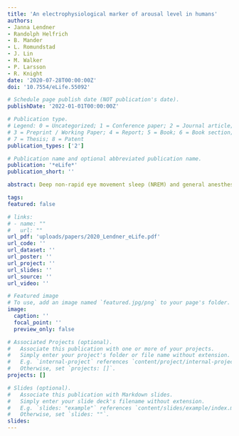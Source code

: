 ```yaml
---
title: 'An electrophysiological marker of arousal level in humans'
authors:
- Janna Lendner
- Randolph Helfrich
- B. Mander
- L. Romundstad
- J. Lin
- M. Walker
- P. Larsson
- R. Knight
date: '2020-07-28T00:00:00Z'
doi: '10.7554/eLife.55092'

# Schedule page publish date (NOT publication's date).
publishDate: '2022-01-01T00:00:00Z'

# Publication type.
# Legend: 0 = Uncategorized; 1 = Conference paper; 2 = Journal article;
# 3 = Preprint / Working Paper; 4 = Report; 5 = Book; 6 = Book section;
# 7 = Thesis; 8 = Patent
publication_types: ['2']

# Publication name and optional abbreviated publication name.
publication: '*eLife*'
publication_short: ''

abstract: Deep non-rapid eye movement sleep (NREM) and general anesthesia with propofol are prominent states of reduced arousal linked to the occurrence of synchronized oscillations in the electroencephalogram (EEG). Although rapid eye movement (REM) sleep is also associated with diminished arousal levels, it is characterized by a desynchronized, ‘wake-like’ EEG. This observation implies that reduced arousal states are not necessarily only defined by synchronous oscillatory activity. Using intracranial and surface EEG recordings in four independent data sets, we demonstrate that the 1/f spectral slope of the electrophysiological power spectrum, which reflects the non-oscillatory, scale-free component of neural activity, delineates wakefulness from propofol anesthesia, NREM and REM sleep. Critically, the spectral slope discriminates wakefulness from REM sleep solely based on the neurophysiological brain state. Taken together, our findings describe a common electrophysiological marker that tracks states of reduced arousal, including different sleep stages as well as anesthesia in humans.

tags:
featured: false

# links:
# - name: ""
#   url: ""
url_pdf: 'uploads/papers/2020_Lendner_eLife.pdf'
url_code: ''
url_dataset: ''
url_poster: ''
url_project: ''
url_slides: ''
url_source: ''
url_video: ''

# Featured image
# To use, add an image named `featured.jpg/png` to your page's folder.
image:
  caption: ''
  focal_point: ''
  preview_only: false

# Associated Projects (optional).
#   Associate this publication with one or more of your projects.
#   Simply enter your project's folder or file name without extension.
#   E.g. `internal-project` references `content/project/internal-project/index.md`.
#   Otherwise, set `projects: []`.
projects: []

# Slides (optional).
#   Associate this publication with Markdown slides.
#   Simply enter your slide deck's filename without extension.
#   E.g. `slides: "example"` references `content/slides/example/index.md`.
#   Otherwise, set `slides: ""`.
slides:
---
```

